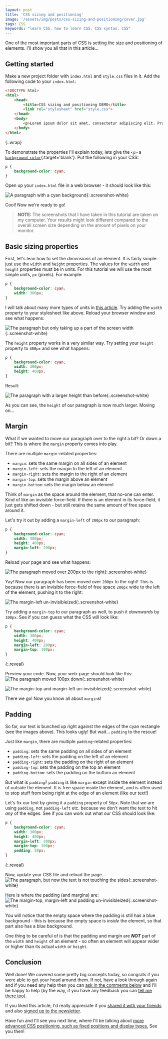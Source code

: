 ```yaml
---
layout: post
title: 'CSS sizing and positioning'
image: '/assets/img/posts/css-sizing-and-positioning/cover.jpg'
tags: CSS
keywords: "learn CSS, how to learn CSS, CSS syntax, CSS"
---
```

One of the most important parts of CSS is setting the size and positioning of elements. I'll show you all that in this article...

## Getting started
Make a new project folder with `index.html` and `style.css` files in it. Add the following code to your `index.html`:
```HTML
<!DOCTYPE html>
<html>
    <head>
        <title>CSS sizing and positioning DEMO</title>
        <link rel="stylesheet" href="style.css">
    </head>
    <body>
        <p>Lorem ipsum dolor sit amet, consectetur adipiscing elit. Praesent finibus fermentum mi vitae sollicitudin. Proin tempus enim nisl, eu rutrum ipsum venenatis sit amet. In non justo nec eros blandit mattis. Proin tempus ex lorem, id vulputate felis rhoncus facilisis. Aliquam quis pharetra metus.</p>
    </body>
</html>
```
{:.wrap}

To demonstrate the properties I'll explain today, lets give the `<p>` a [`background-color`][bg-color]{:target='blank'}. Put the following in your CSS:
```CSS
p {
    background-color: cyan;
}
```
Open up your `index.html` file in a web browser - it should look like this:

![A paragraph with a cyan background][initial-code]{:.screenshot-white}

Cool! Now we're ready to go!


> **NOTE:**
> The screenshots that I have taken in this tutorial are taken on my computer. Your results might look different compared to the overall screen size depending on the amount of pixels on your monitor.

## Basic sizing properties
First, let's lean how to set the *dimensions* of an element. It is fairly simple: just use the `width` and `height` properties. The values for the `width` and `height` properties must be in units. For this tutorial we will use the most simple units, `px` (pixels). For example:
```CSS
p {
    background-color: cyan;
    width: 300px;
}
```
I will talk about many more types of units in [this article][units]. Try adding the `width` property to your stylesheet like above. Reload your browser window and see what happens:

![The paragraph but only taking up a part of the screen width][width-img]{:.screenshot-white}

The `height` property works in a very similar way. Try setting your `height` property to `400px` and see what happens:
```CSS
p {
    background-color: cyan;
    width: 300px;
    height: 400px;
}
```
Result:

![The paragraph with a larger height than before][height-img]{:.screenshot-white}

As you can see, the `height` of our paragraph is now much larger. Moving on...

## Margin
What if we wanted to move our paragraph over to the right a bit? Or down a bit? This is where the `margin` property comes into play.

There are multiple `margin`-related properties:
- `margin`: sets the same margin on all sides of an element
- `margin-left`: sets the margin to the left of an element
- `margin-right`: sets the margin to the right of an element
- `margin-top`: sets the margin above an element
- `margin-bottom`: sets the margin below an element

Think of `margin` as the space around the element, that no-one can enter. Kind of like an invisible force-field. If there is an element in its force-field, it just gets shifted down - but still retains the same amount of free space around it.

Let's try it out by adding a `margin-left` of `200px` to our paragraph:
```CSS
p {
    background-color: cyan;
    width: 300px;
    height: 400px;
    margin-left: 200px;
}
```
Reload your page and see what happens:

![The paragraph moved over 200px to the right][margin-left-img]{:.screenshot-white}

Yay! Now our paragraph has been moved over `200px` to the right! This is because there is an invisible force-field of free space `200px` wide to the left of the element, pushing it to the right:

![The margin-left un-invisibleized][margin-left-force-field-img]{:.screenshot-white}

Try adding a `margin-top` to our paragraph as well, to push it *downwards* by `100px`. See if you can guess what the CSS will look like:
```CSS
p {
    background-color: cyan;
    width: 300px;
    height: 400px;
    margin-left: 200px;
    margin-top: 100px;
}
```
{:.reveal}

Preview your code. Now, your web-page should look like this:
![The paragraph moved 100px down][margin-top-img]{:.screenshot-white}

![The margin-top and margin-left un-invisibleized][margin-top-force-field-img]{:.screenshot-white}

There we go! Now you know all about `margin`s!

## Padding
So far, our text is bunched up right against the edges of the cyan rectangle (see the images above). This looks ugly! But wait... `padding` to the rescue!

Just like `margin`, there are multiple `padding`-related properties:
- `padding`: sets the same padding on all sides of an element
- `padding-left`: sets the padding on the left of an element
- `padding-right`: sets the padding on the right of an element
- `padding-top`: sets the padding on the top an element
- `padding-bottom`: sets the padding on the bottom an element

But what is `padding`? `padding` is like `margin` except inside the element instead of outside the element. It is free space inside the element, and is often used to stop stuff from being right at the edge of an element (like our text!)

Let's fix our text by giving it a `padding` property of `50px`. Note that we are using `padding`, not `padding-left` etc. because we don't want the text to hit *any* of the edges. See if you can work out what our CSS should look like:
```CSS
p {
    background-color: cyan;
    width: 300px;
    height: 400px;
    margin-left: 200px;
    margin-top: 100px;
    padding: 50px;
}
```
{:.reveal}

Now, update your CSS file and reload the page...
![The paragraph, but now the text is not touching the sides][padding-img]{:.screenshot-white}

Here is where the padding (and margins) are:
![The margin-top, margin-left and padding un-invisibleized][padding-force-field-img]{:.screenshot-white}

You will notice that the empty space where the padding is still has a blue background - this is because the empty space is *inside* the element, so that part also has a blue background.

One thing to be careful of is that the padding and margin are _**NOT**_ part of the `width` and `height` of an element - so often an element will appear wider or higher than its actual `width` or `height`.

## Conclusion
Well done! We covered some pretty big concepts today, so congrats if you were able to get your head around them. If not, have a look through again and if you need any help then you can [ask in the comments below][comments] and I'll be happy to help (by the way, if you have any feedback you can [tell me there too][comments]).

If you liked this article, I'd really appreciate if you [shared it with your friends][share] and also [signed up to the newsletter][newsletter].

Have fun and I'll see you next time, where I'll be talking about [more advanced CSS positioning, such as fixed positions and display types.][advanced-positioning] See you then!


[bg-color]: /2017/11/15/basic-css-properties/#the-background-color-property
[units]: {{site.newsletter}}
[advanced-positioning]: /2017/11/21/css-position-property/

[initial-code]: /assets/img/posts/css-sizing-and-positioning/initial-code.png
[width-img]: /assets/img/posts/css-sizing-and-positioning/width.png
[height-img]: /assets/img/posts/css-sizing-and-positioning/height.png
[margin-left-img]: /assets/img/posts/css-sizing-and-positioning/margin-left.png
[margin-left-force-field-img]: /assets/img/posts/css-sizing-and-positioning/margin-left-force-field.png
[margin-top-img]: /assets/img/posts/css-sizing-and-positioning/margin-top.png
[margin-top-force-field-img]: /assets/img/posts/css-sizing-and-positioning/margin-top-force-field.png
[padding-img]: /assets/img/posts/css-sizing-and-positioning/padding.png
[padding-force-field-img]: /assets/img/posts/css-sizing-and-positioning/padding-force-field.png

[html]: /learn/html
[css]: /learn/css
[share]: {{site.share}}
[comments]: {{site.comments}}
[newsletter]: {{site.newsletter}}